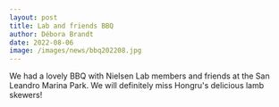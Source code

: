 ```yaml
---
layout: post
title: Lab and friends BBQ
author: Débora Brandt
date: 2022-08-06
image: /images/news/bbq202208.jpg
---
```


We had a lovely BBQ with Nielsen Lab members and friends at the San Leandro Marina Park. We will definitely miss Hongru's delicious lamb skewers!

